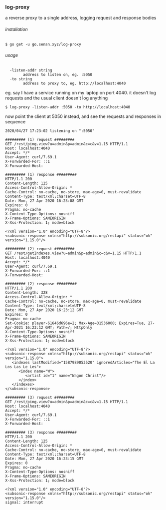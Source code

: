 ### log-proxy

a reverse proxy to a single address, logging request and response bodies

###### installation 

`$ go get -u go.senan.xyz/log-proxy`

###### usage 

```
  -listen-addr string
    	address to listen on, eg. :5050
  -to string
    	address to proxy to, eg. http://localhost:4040
```

eg. say I have a service running on my laptop on port 4040. it doesn't log requests and the usual client doesn't log anything

`$ log-proxy -listen-addr :5050 -to http://localhost:4040`

now point the client at 5050 instead, and see the requests and responses in sequence

```
2020/04/27 17:23:02 listening on ":5050"

######### (1) request #########
GET /rest/ping.view?u=admin&p=admin&c=c&v=1.15 HTTP/1.1
Host: localhost:4040
Accept: */*
User-Agent: curl/7.69.1
X-Forwarded-For: ::1
X-Forwarded-Host: 

######### (1) response #########
HTTP/1.1 200 
Content-Length: 125
Access-Control-Allow-Origin: *
Cache-Control: no-cache, no-store, max-age=0, must-revalidate
Content-Type: text/xml;charset=UTF-8
Date: Mon, 27 Apr 2020 16:23:08 GMT
Expires: 0
Pragma: no-cache
X-Content-Type-Options: nosniff
X-Frame-Options: SAMEORIGIN
X-Xss-Protection: 1; mode=block

<?xml version="1.0" encoding="UTF-8"?>
<subsonic-response xmlns="http://subsonic.org/restapi" status="ok" version="1.15.0"/>

######### (2) request #########
GET /rest/getIndexes.view?u=admin&p=admin&c=c&v=1.15 HTTP/1.1
Host: localhost:4040
Accept: */*
User-Agent: curl/7.69.1
X-Forwarded-For: ::1
X-Forwarded-Host: 

######### (2) response #########
HTTP/1.1 200 
Content-Length: 328
Access-Control-Allow-Origin: *
Cache-Control: no-cache, no-store, max-age=0, must-revalidate
Content-Type: text/xml;charset=UTF-8
Date: Mon, 27 Apr 2020 16:23:12 GMT
Expires: 0
Pragma: no-cache
Set-Cookie: player-61646d696e=2; Max-Age=31536000; Expires=Tue, 27-Apr-2021 16:23:12 GMT; Path=/; HttpOnly
X-Content-Type-Options: nosniff
X-Frame-Options: SAMEORIGIN
X-Xss-Protection: 1; mode=block

<?xml version="1.0" encoding="UTF-8"?>
<subsonic-response xmlns="http://subsonic.org/restapi" status="ok" version="1.15.0">
   <indexes lastModified="1587989053520" ignoredArticles="The El La Los Las Le Les">
      <index name="W">
         <artist id="1" name="Wagon Christ"/>
      </index>
   </indexes>
</subsonic-response>

######### (3) request #########
GET /rest/ping.view?u=admin&p=admin&c=c&v=1.15 HTTP/1.1
Host: localhost:4040
Accept: */*
User-Agent: curl/7.69.1
X-Forwarded-For: ::1
X-Forwarded-Host: 

######### (3) response #########
HTTP/1.1 200 
Content-Length: 125
Access-Control-Allow-Origin: *
Cache-Control: no-cache, no-store, max-age=0, must-revalidate
Content-Type: text/xml;charset=UTF-8
Date: Mon, 27 Apr 2020 16:23:15 GMT
Expires: 0
Pragma: no-cache
X-Content-Type-Options: nosniff
X-Frame-Options: SAMEORIGIN
X-Xss-Protection: 1; mode=block

<?xml version="1.0" encoding="UTF-8"?>
<subsonic-response xmlns="http://subsonic.org/restapi" status="ok" version="1.15.0"/>
signal: interrupt
```
